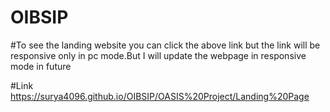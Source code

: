 # OIBSIP

#To see the landing website you can click the above link but the link will be responsive only in pc mode.But I will update the webpage in responsive mode in future

#Link
https://surya4096.github.io/OIBSIP/OASIS%20Project/Landing%20Page
